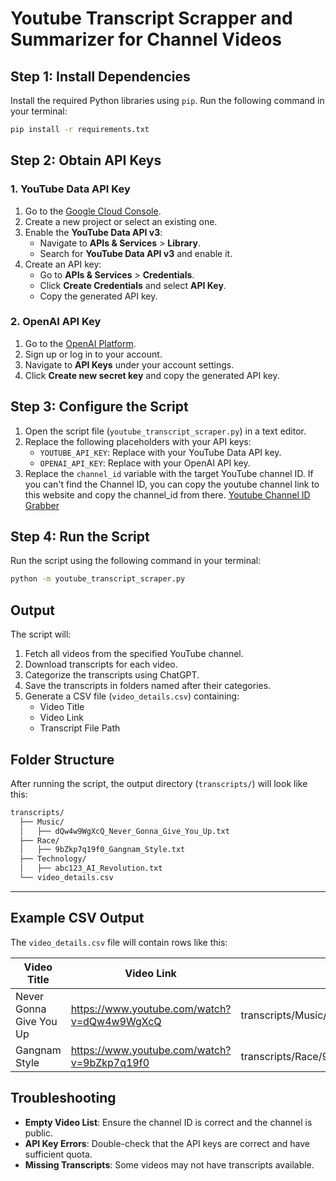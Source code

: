 # Youtube Transcript Scrapper and Summarizer for Channel Videos

## Step 1: Install Dependencies

Install the required Python libraries using `pip`. Run the following command in your terminal:

```bash
pip install -r requirements.txt
```

## Step 2: Obtain API Keys

### 1. **YouTube Data API Key**

1. Go to the [Google Cloud Console](https://console.cloud.google.com/).
2. Create a new project or select an existing one.
3. Enable the **YouTube Data API v3**:
   - Navigate to **APIs & Services** > **Library**.
   - Search for **YouTube Data API v3** and enable it.
4. Create an API key:
   - Go to **APIs & Services** > **Credentials**.
   - Click **Create Credentials** and select **API Key**.
   - Copy the generated API key.

### 2. **OpenAI API Key**

1. Go to the [OpenAI Platform](https://platform.openai.com/).
2. Sign up or log in to your account.
3. Navigate to **API Keys** under your account settings.
4. Click **Create new secret key** and copy the generated API key.

## Step 3: Configure the Script

1. Open the script file (`youtube_transcript_scraper.py`) in a text editor.
2. Replace the following placeholders with your API keys:
   - `YOUTUBE_API_KEY`: Replace with your YouTube Data API key.
   - `OPENAI_API_KEY`: Replace with your OpenAI API key.
3. Replace the `channel_id` variable with the target YouTube channel ID. If you can't find the Channel ID, you can copy the youtube channel link to this website and copy the channel_id from there. [Youtube Channel ID Grabber](https://www.streamweasels.com/%20tools/youtube-channel-id-and-%20user-id-convertor/)

## Step 4: Run the Script

Run the script using the following command in your terminal:

```bash
python -m youtube_transcript_scraper.py
```

## Output

The script will:

1. Fetch all videos from the specified YouTube channel.
2. Download transcripts for each video.
3. Categorize the transcripts using ChatGPT.
4. Save the transcripts in folders named after their categories.
5. Generate a CSV file (`video_details.csv`) containing:
   - Video Title
   - Video Link
   - Transcript File Path

## Folder Structure

After running the script, the output directory (`transcripts/`) will look like this:

```bash
transcripts/
  ├── Music/
  │   ├── dQw4w9WgXcQ_Never_Gonna_Give_You_Up.txt
  ├── Race/
  │   ├── 9bZkp7q19f0_Gangnam_Style.txt
  ├── Technology/
  │   ├── abc123_AI_Revolution.txt
  └── video_details.csv
```

---

## Example CSV Output

The `video_details.csv` file will contain rows like this:

| Video Title               | Video Link                                | Transcript File Path                              |
|---------------------------|-------------------------------------------|--------------------------------------------------|
| Never Gonna Give You Up    | <https://www.youtube.com/watch?v=dQw4w9WgXcQ> | transcripts/Music/dQw4w9WgXcQ_Never_Gonna_Give_You_Up.txt |
| Gangnam Style             | <https://www.youtube.com/watch?v=9bZkp7q19f0> | transcripts/Race/9bZkp7q19f0_Gangnam_Style.txt   |

## Troubleshooting

- **Empty Video List**: Ensure the channel ID is correct and the channel is public.
- **API Key Errors**: Double-check that the API keys are correct and have sufficient quota.
- **Missing Transcripts**: Some videos may not have transcripts available.
